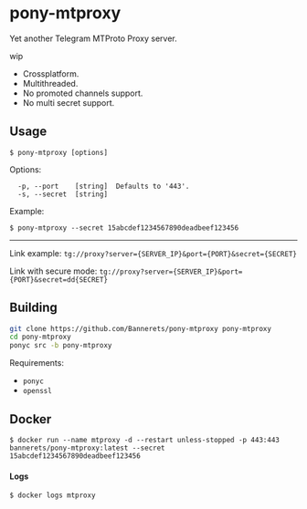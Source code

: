 # pony-mtproxy

Yet another Telegram MTProto Proxy server.

wip

- Crossplatform.
- Multithreaded.
- No promoted channels support.
- No multi secret support.

## Usage

```console
$ pony-mtproxy [options]
```

Options:

```
  -p, --port    [string]  Defaults to '443'.
  -s, --secret  [string]
```

Example:

```console
$ pony-mtproxy --secret 15abcdef1234567890deadbeef123456
```

---

Link example: `tg://proxy?server={SERVER_IP}&port={PORT}&secret={SECRET}`

Link with secure mode: `tg://proxy?server={SERVER_IP}&port={PORT}&secret=dd{SECRET}`

## Building

```sh
git clone https://github.com/Bannerets/pony-mtproxy pony-mtproxy
cd pony-mtproxy
ponyc src -b pony-mtproxy
```

Requirements:

- `ponyc`
- `openssl`

## Docker

```console
$ docker run --name mtproxy -d --restart unless-stopped -p 443:443 bannerets/pony-mtproxy:latest --secret 15abcdef1234567890deadbeef123456
```

#### Logs

```console
$ docker logs mtproxy
```
